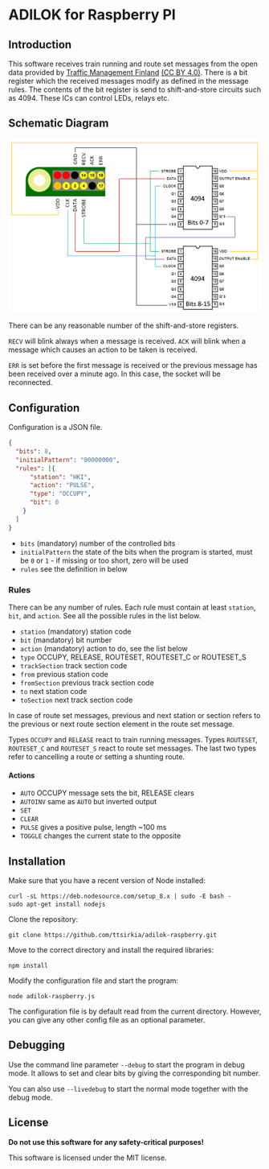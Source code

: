# ADILOK for Raspberry PI

## Introduction

This software receives train running and route set messages from the open data provided
by [Traffic Management Finland](https://rata.digitraffic.fi)
[(CC BY 4.0)](http://creativecommons.org/licenses/by/4.0/). There is a bit
register which the received messages modify as defined in the message
rules. The contents of the bit register is send to shift-and-store circuits
such as 4094. These ICs can control LEDs, relays etc.

## Schematic Diagram

![schema](schema.png)

There can be any reasonable number of the shift-and-store registers.

`RECV` will blink always when a message is received. `ACK` will blink when
a message which causes an action to be taken is received.

`ERR` is set before the first message is received or the previous message
has been received over a minute ago. In this case, the socket will be
reconnected.

## Configuration

Configuration is a JSON file.

```json
{
  "bits": 8,
  "initialPattern": "00000000",
  "rules": [{
      "station": "HKI",
      "action": "PULSE",
      "type": "OCCUPY",
      "bit": 0
    }
  ]
}
```

* `bits` (mandatory) number of the controlled bits
* `initialPattern` the state of the bits when the program is started, must be `0` or `1` - if missing or too short, zero will be used
* `rules` see the definition in below


### Rules

There can be any number of rules. Each rule must contain at least `station`,
`bit`, and `action`. See all the possible rules in the list below.

* `station` (mandatory) station code
* `bit` (mandatory) bit number
* `action` (mandatory) action to do, see the list below
* `type` OCCUPY, RELEASE, ROUTESET, ROUTESET_C or ROUTESET_S
* `trackSection` track section code
* `from` previous station code
* `fromSection` previous track section code
* `to` next station code
* `toSection` next track section code

In case of route set messages, previous and next station or
section refers to the previous or next route section element
in the route set message.

Types `OCCUPY` and `RELEASE` react to train running messages.
Types `ROUTESET`, `ROUTESET_C` and `ROUTESET_S` react to
route set messages. The last two types refer to cancelling
a route or setting a shunting route.

#### Actions
* `AUTO` OCCUPY message sets the bit, RELEASE clears
* `AUTOINV` same as `AUTO` but inverted output
* `SET`
* `CLEAR`
* `PULSE` gives a positive pulse, length ~100 ms
* `TOGGLE` changes the current state to the opposite

## Installation

Make sure that you have a recent version of Node installed:

```
curl -sL https://deb.nodesource.com/setup_8.x | sudo -E bash -
sudo apt-get install nodejs
```

Clone the repository:

```
git clone https://github.com/ttsirkia/adilok-raspberry.git
```

Move to the correct directory and install the required libraries:

```
npm install
```

Modify the configuration file and start the program:

```
node adilok-raspberry.js
```

The configuration file is by default read from the current directory. However, you can give any other config file as an optional parameter.

## Debugging

Use the command line parameter `--debug` to start the program in debug mode.
It allows to set and clear bits by giving the corresponding bit number.

You can also use `--livedebug` to start the normal mode together with the
debug mode.

## License

**Do not use this software for any safety-critical purposes!**

This software is licensed under the MIT license.
